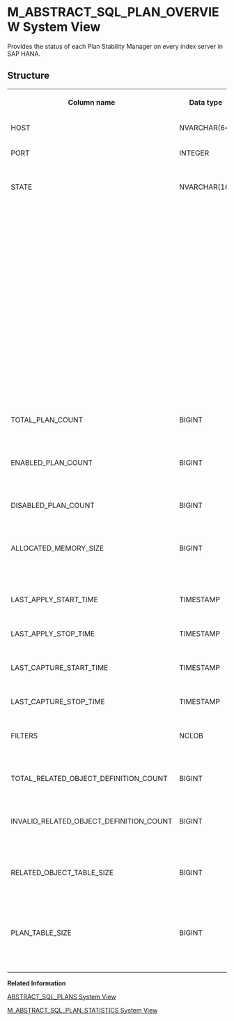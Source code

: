 <!-- loio03aa3adec2ba48ee9e2e25ba26df6cb7 -->

# M\_ABSTRACT\_SQL\_PLAN\_OVERVIEW System View

Provides the status of each Plan Stability Manager on every index server in SAP HANA.



## Structure


<table>
<tr>
<th valign="top">

Column name

</th>
<th valign="top">

Data type

</th>
<th valign="top">

Description

</th>
</tr>
<tr>
<td valign="top">

HOST

</td>
<td valign="top">

NVARCHAR\(64\)

</td>
<td valign="top">

Displays the host name.

</td>
</tr>
<tr>
<td valign="top">

PORT

</td>
<td valign="top">

INTEGER

</td>
<td valign="top">

Displays the internal port.

</td>
</tr>
<tr>
<td valign="top">

STATE

</td>
<td valign="top">

NVARCHAR\(16\)

</td>
<td valign="top">

Displays the Plan Stability Manager state:

-   READY: plan stability is enabled.
-   CAPTURE: the abstract SQL plans are being captured.
-   APPLY: the captured abstract SQL plans are being applied for execution plan generation.
-   IMPORT: the abstract SQL plans are being imported.
-   MIGRATION: the abstract SQL plans are being migrated.
-   UPDATE\_LOCATION: the location information of the captured abstract SQL plans is being updated.



</td>
</tr>
<tr>
<td valign="top">

TOTAL\_PLAN\_COUNT

</td>
<td valign="top">

BIGINT

</td>
<td valign="top">

Displays the total number of enabled and disabled loaded plans.

</td>
</tr>
<tr>
<td valign="top">

ENABLED\_PLAN\_COUNT

</td>
<td valign="top">

BIGINT

</td>
<td valign="top">

Displays the total number of enabled plans.

</td>
</tr>
<tr>
<td valign="top">

DISABLED\_PLAN\_COUNT

</td>
<td valign="top">

BIGINT

</td>
<td valign="top">

Displays the total number of disabled plans.

</td>
</tr>
<tr>
<td valign="top">

ALLOCATED\_MEMORY\_SIZE

</td>
<td valign="top">

BIGINT

</td>
<td valign="top">

Displays the allocated memory size, in bytes, being used by plan stability.

</td>
</tr>
<tr>
<td valign="top">

LAST\_APPLY\_START\_TIME

</td>
<td valign="top">

TIMESTAMP

</td>
<td valign="top">

Displays the last APPLY start time.

</td>
</tr>
<tr>
<td valign="top">

LAST\_APPLY\_STOP\_TIME

</td>
<td valign="top">

TIMESTAMP

</td>
<td valign="top">

Displays the last APPLY stop time.

</td>
</tr>
<tr>
<td valign="top">

LAST\_CAPTURE\_START\_TIME

</td>
<td valign="top">

TIMESTAMP

</td>
<td valign="top">

Displays the last CAPTURE start time.

</td>
</tr>
<tr>
<td valign="top">

LAST\_CAPTURE\_STOP\_TIME

</td>
<td valign="top">

TIMESTAMP

</td>
<td valign="top">

Displays the last CAPTURE stop time.

</td>
</tr>
<tr>
<td valign="top">

FILTERS

</td>
<td valign="top">

NCLOB

</td>
<td valign="top">

Displays the application filters of the abstract SQL plan.

</td>
</tr>
<tr>
<td valign="top">

TOTAL\_RELATED\_OBJECT\_DEFINITION\_COUNT

</td>
<td valign="top">

BIGINT

</td>
<td valign="top">

Displays the total number of related object definitions.

</td>
</tr>
<tr>
<td valign="top">

INVALID\_RELATED\_OBJECT\_DEFINITION\_COUNT

</td>
<td valign="top">

BIGINT

</td>
<td valign="top">

Displays the total number of invalid related object definitions.

</td>
</tr>
<tr>
<td valign="top">

RELATED\_OBJECT\_TABLE\_SIZE

</td>
<td valign="top">

BIGINT

</td>
<td valign="top">

Displays the allocated memory size of the table, in bytes, being used for related object definitions.

</td>
</tr>
<tr>
<td valign="top">

PLAN\_TABLE\_SIZE

</td>
<td valign="top">

BIGINT

</td>
<td valign="top">

Displays the allocated memory size of the table, in bytes, being used for plans.

</td>
</tr>
</table>

**Related Information**  


[ABSTRACT\_SQL\_PLANS System View](../021-System-Views/abstract-sql-plans-system-view-ba830ef.md "Lists information about abstract SQL plans.")

[M\_ABSTRACT\_SQL\_PLAN\_STATISTICS System View](m-abstract-sql-plan-statistics-system-view-35af7f2.md "Provides SQL query runtime statistics.")

